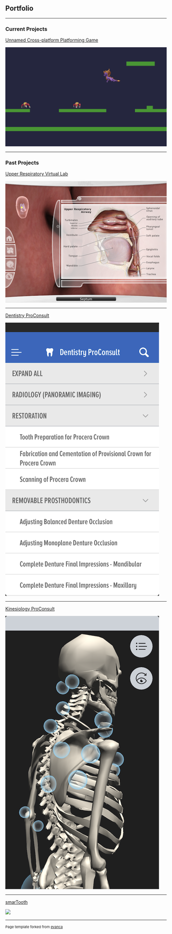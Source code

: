 ## Portfolio

---

### Current Projects

[Unnamed Cross-platform Platforming Game](game/main)

<img src="game/images/gameplay_thumb.png?raw=true"/>

---

### Past Projects

[Upper Respiratory Virtual Lab](projectPages/urvl/main)

<img src="projectPages/urvl/img_map_thumb.png?raw=true"/>

---

[Dentistry ProConsult](/projectPages/dentistryPro/main)

<img src="projectPages/dentistryPro/list_thumb.png?raw=true"/>

---

[Kinesiology ProConsult](/projectPages/otKinesiology/main)

<img src="projectPages/otKinesiology/zoomed_thumb.png?raw=true"/>

---

[smarTooth](/projectPages/smarTooth/main)

<img src="iprojectPages/smarTooth/calc_thumb.png?raw=true"/>

---
<p style="font-size:11px">Page template forked from <a href="https://github.com/evanca/quick-portfolio">evanca</a></p>
<!-- Remove above link if you don't want to attibute -->
